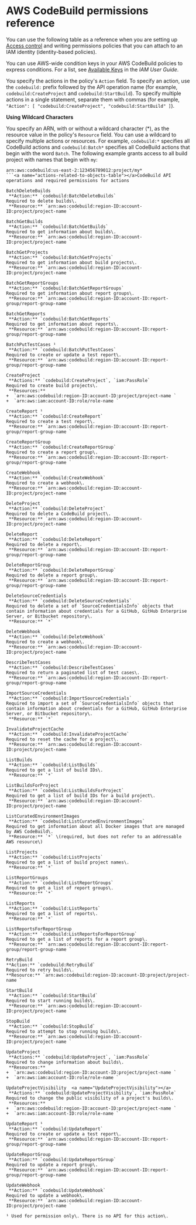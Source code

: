 # AWS CodeBuild permissions reference<a name="auth-and-access-control-permissions-reference"></a>

You can use the following table as a reference when you are setting up [Access control](auth-and-access-control.md#access-control) and writing permissions policies that you can attach to an IAM identity \(identity\-based policies\)\. 

You can use AWS\-wide condition keys in your AWS CodeBuild policies to express conditions\. For a list, see [Available Keys](https://docs.aws.amazon.com/IAM/latest/UserGuide/reference_policies_elements.html#AvailableKeys) in the *IAM User Guide*\.

You specify the actions in the policy's `Action` field\. To specify an action, use the `codebuild:` prefix followed by the API operation name \(for example, `codebuild:CreateProject` and `codebuild:StartBuild`\)\. To specify multiple actions in a single statement, separate them with commas \(for example, `"Action": [ "codebuild:CreateProject", "codebuild:StartBuild" ]`\)\.

**Using Wildcard Characters**

You specify an ARN, with or without a wildcard character \(\*\), as the resource value in the policy's `Resource` field\. You can use a wildcard to specify multiple actions or resources\. For example, `codebuild:*` specifies all CodeBuild actions and `codebuild:Batch*` specifies all CodeBuild actions that begin with the word `Batch`\. The following example grants access to all build project with names that begin with `my`: 

```
arn:aws:codebuild:us-east-2:123456789012:project/my*
```<a name="actions-related-to-objects-table"></a>CodeBuild API operations and required permissions for actions

BatchDeleteBuilds  
 **Action:** `codebuild:BatchDeleteBuilds`   
Required to delete builds\.  
 **Resource:** `arn:aws:codebuild:region-ID:account-ID:project/project-name ` 

BatchGetBuilds  
 **Action:** `codebuild:BatchGetBuilds`   
Required to get information about builds\.  
 **Resource:** `arn:aws:codebuild:region-ID:account-ID:project/project-name ` 

BatchGetProjects  
 **Action:** `codebuild:BatchGetProjects`   
Required to get information about build projects\.  
 **Resource:** `arn:aws:codebuild:region-ID:account-ID:project/project-name ` 

BatchGetReportGroups  
 **Action:** `codebuild:BatchGetReportGroups`   
Required to get information about report groups\.  
 **Resource:** `arn:aws:codebuild:region-ID:account-ID:report-group/report-group-name ` 

BatchGetReports  
 **Action:** `codebuild:BatchGetReports`   
Required to get information about reports\.  
 **Resource:** `arn:aws:codebuild:region-ID:account-ID:report-group/report-group-name ` 

BatchPutTestCases ¹  
 **Action:** `codebuild:BatchPutTestCases`   
Required to create or update a test report\.  
 **Resource:** `arn:aws:codebuild:region-ID:account-ID:report-group/report-group-name ` 

CreateProject  
 **Actions:** `codebuild:CreateProject`, `iam:PassRole`   
Required to create build projects\.  
 **Resources:**   
+  `arn:aws:codebuild:region-ID:account-ID:project/project-name ` 
+  `arn:aws:iam:account-ID:role/role-name ` 

CreateReport ¹  
 **Action:** `codebuild:CreateReport`   
Required to create a test report\.  
 **Resource:** `arn:aws:codebuild:region-ID:account-ID:report-group/report-group-name ` 

CreateReportGroup  
 **Action:** `codebuild:CreateReportGroup`   
Required to create a report group\.  
 **Resource:** `arn:aws:codebuild:region-ID:account-ID:report-group/report-group-name ` 

CreateWebhook  
 **Action:** `codebuild:CreateWebhook`   
Required to create a webhook\.  
 **Resource:** `arn:aws:codebuild:region-ID:account-ID:project/project-name ` 

DeleteProject  
 **Action:** `codebuild:DeleteProject`   
Required to delete a CodeBuild project\.  
 **Resource:** `arn:aws:codebuild:region-ID:account-ID:project/project-name ` 

DeleteReport  
 **Action:** `codebuild:DeleteReport`   
Required to delete a report\.  
 **Resource:** `arn:aws:codebuild:region-ID:account-ID:report-group/report-group-name ` 

DeleteReportGroup  
 **Action:** `codebuild:DeleteReportGroup`   
Required to delete a report group\.  
 **Resource:** `arn:aws:codebuild:region-ID:account-ID:report-group/report-group-name ` 

DeleteSourceCredentials  
 **Action:** `codebuild:DeleteSourceCredentials`   
Required to delete a set of `SourceCredentialsInfo` objects that contain information about credentials for a GitHub, GitHub Enterprise Server, or Bitbucket repository\.   
 **Resource:** `*` 

DeleteWebhook  
 **Action:** `codebuild:DeleteWebhook`   
Required to create a webhook\.  
 **Resource:** `arn:aws:codebuild:region-ID:account-ID:project/project-name ` 

DescribeTestCases  
 **Action:** `codebuild:DescribeTestCases`   
Required to return a paginated list of test cases\.  
 **Resource:** `arn:aws:codebuild:region-ID:account-ID:report-group/report-group-name ` 

ImportSourceCredentials  
 **Action:** `codebuild:ImportSourceCredentials`   
Required to import a set of `SourceCredentialsInfo` objects that contain information about credentials for a GitHub, GitHub Enterprise Server, or Bitbucket repository\.   
 **Resource:** `*` 

InvalidateProjectCache  
 **Action:** `codebuild:InvalidateProjectCache`   
Required to reset the cache for a project\.  
 **Resource:** `arn:aws:codebuild:region-ID:account-ID:project/project-name ` 

ListBuilds  
 **Action:** `codebuild:ListBuilds`   
Required to get a list of build IDs\.  
 **Resource:** `*` 

ListBuildsForProject  
 **Action:** `codebuild:ListBuildsForProject`   
Required to get a list of build IDs for a build project\.  
 **Resource:** `arn:aws:codebuild:region-ID:account-ID:project/project-name ` 

ListCuratedEnvironmentImages  
 **Action:** `codebuild:ListCuratedEnvironmentImages`   
Required to get information about all Docker images that are managed by AWS CodeBuild\.   
 **Resource:** `*` \(required, but does not refer to an addressable AWS resource\) 

ListProjects  
 **Action:** `codebuild:ListProjects`   
Required to get a list of build project names\.  
 **Resource:** `*` 

ListReportGroups  
 **Action:** `codebuild:ListReportGroups`   
Required to get a list of report groups\.  
 **Resource:** `*` 

ListReports  
 **Action:** `codebuild:ListReports`   
Required to get a list of reports\.  
 **Resource:** `*` 

ListReportsForReportGroup  
 **Action:** `codebuild:ListReportsForReportGroup`   
Required to get a list of reports for a report group\.  
 **Resource:** `arn:aws:codebuild:region-ID:account-ID:report-group/report-group-name ` 

RetryBuild  
**Action:** `codebuild:RetryBuild`   
Required to retry builds\.  
**Resource:** `arn:aws:codebuild:region-ID:account-ID:project/project-name `

StartBuild  
 **Action:** `codebuild:StartBuild`   
Required to start running builds\.  
 **Resource:** `arn:aws:codebuild:region-ID:account-ID:project/project-name ` 

StopBuild  
 **Action:** `codebuild:StopBuild`   
Required to attempt to stop running builds\.  
 **Resource:** `arn:aws:codebuild:region-ID:account-ID:project/project-name ` 

UpdateProject  
 **Actions:** `codebuild:UpdateProject`, `iam:PassRole`   
Required to change information about builds\.  
 **Resources:**   
+  `arn:aws:codebuild:region-ID:account-ID:project/project-name ` 
+  `arn:aws:iam:account-ID:role/role-name ` 

UpdateProjectVisibility  <a name="UpdateProjectVisibility"></a>
 **Actions:** `codebuild:UpdateProjectVisibility`, `iam:PassRole`   
Required to change the public visibility of a project's builds\.  
 **Resources:**   
+  `arn:aws:codebuild:region-ID:account-ID:project/project-name ` 
+  `arn:aws:iam:account-ID:role/role-name ` 

UpdateReport ¹  
 **Action:** `codebuild:UpdateReport`   
Required to create or update a test report\.  
 **Resource:** `arn:aws:codebuild:region-ID:account-ID:report-group/report-group-name ` 

UpdateReportGroup  
 **Action:** `codebuild:UpdateReportGroup`   
Required to update a report group\.  
 **Resource:** `arn:aws:codebuild:region-ID:account-ID:report-group/report-group-name ` 

UpdateWebhook  
 **Action:** `codebuild:UpdateWebhook`   
Required to update a webhook\.  
 **Resource:** `arn:aws:codebuild:region-ID:account-ID:project/project-name ` 

¹ Used for permission only\. There is no API for this action\.